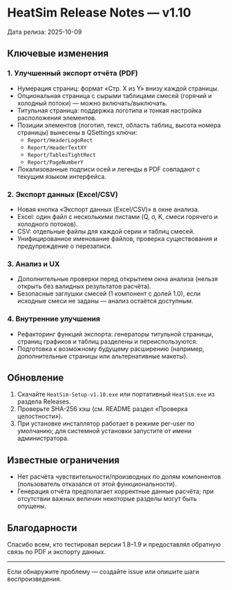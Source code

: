 # HeatSim Release Notes — v1.10

Дата релиза: 2025-10-09

## Ключевые изменения

### 1. Улучшенный экспорт отчёта (PDF)
- Нумерация страниц: формат «Стр. X из Y» внизу каждой страницы.
- Опциональная страница с сырыми таблицами смесей (горячий и холодный потоки) — можно включать/выключать.
- Титульная страница: поддержка логотипа и тонкая настройка расположения элементов.
- Позиции элементов (логотип, текст, область таблиц, высота номера страницы) вынесены в QSettings ключи:
  - `Report/HeaderLogoRect`
  - `Report/HeaderTextXY`
  - `Report/TablesTightRect`
  - `Report/PageNumberY`
- Локализованные подписи осей и легенды в PDF совпадают с текущим языком интерфейса.

### 2. Экспорт данных (Excel/CSV)
- Новая кнопка «Экспорт данных (Excel/CSV)» в окне анализа.
- Excel: один файл с несколькими листами (Q, σ, K, смеси горячего и холодного потоков).
- CSV: отдельные файлы для каждой серии и таблиц смесей.
- Унифицированное именование файлов, проверка существования и предупреждение о перезаписи.

### 3. Анализ и UX
- Дополнительные проверки перед открытием окна анализа (нельзя открыть без валидных результатов расчёта).
- Безопасные заглушки смесей (1 компонент с долей 1.0), если исходные смеси не заданы — анализ остаётся доступным.

### 4. Внутренние улучшения
- Рефакторинг функций экспорта: генераторы титульной страницы, страниц графиков и таблиц разделены и переиспользуются.
- Подготовка к возможному будущему расширению (например, дополнительные страницы или альтернативные макеты).

## Обновление
1. Скачайте `HeatSim-Setup-v1.10.exe` или портативный `HeatSim.exe` из раздела Releases.
2. Проверьте SHA-256 хэш (см. README раздел «Проверка целостности»).
3. При установке инсталлятор работает в режиме per-user по умолчанию; для системной установки запустите от имени администратора.

## Известные ограничения
- Нет расчёта чувствительности/производных по долям компонентов (пользователь отказался от этой функциональности).
- Генерация отчёта предполагает корректные данные расчёта; при отсутствии важных величин некоторые разделы могут быть опущены.

## Благодарности
Спасибо всем, кто тестировал версии 1.8–1.9 и предоставлял обратную связь по PDF и экспорту данных.

---
Если обнаружите проблему — создайте issue или опишите шаги воспроизведения.
